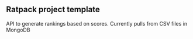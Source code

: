 Ratpack project template
-----------------------------

API to generate rankings based on scores. Currently pulls from CSV files in MongoDB


